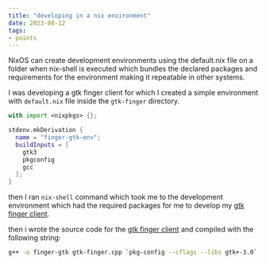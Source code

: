 ```yaml
---
title: "developing in a nix environment"
date: 2023-08-12
tags:
- points
---
```

NixOS can create development environments using the default.nix file on a folder when nix-shell is executed which bundles the declared packages and requirements for the environment making it repeatable in other systems.

I was developing a gtk finger client for which I created a simple environment with `default.nix` file inside the `gtk-finger` directory.

```nix
with import <nixpkgs> {};

stdenv.mkDerivation {
  name = "finger-gtk-env";
  buildInputs = [
    gtk3
    pkgconfig
    gcc
  ];
}
```

then I ran `nix-shell` command which took me to the development environment which had the required packages for me to develop my [gtk finger client](thoughts/gtk%20finger%20client.md).

then i wrote the source code for the [gtk finger client](thoughts/gtk%20finger%20client.md) and compiled with the following string:
```bash
g++ -o finger-gtk gtk-finger.cpp `pkg-config --cflags --libs gtk+-3.0`
```


